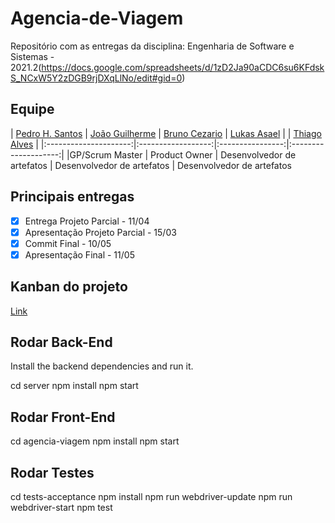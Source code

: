 # Agencia-de-Viagem #

Repositório com as entregas da disciplina: Engenharia de Software e Sistemas - 2021.2(https://docs.google.com/spreadsheets/d/1zD2Ja90aCDC6su6KFdskS_NCxW5Y2zDGB9rjDXqLlNo/edit#gid=0)

## Equipe

| [Pedro H. Santos](https://github.com/phfcs) | [João Guilherme](https://github.com/brunorscezario) | [Bruno Cezario](https://github.com/Agso7) | [Lukas Asael](https://github.com/lukasasael) | | [Thiago Alves](https://github.com/thiagoabarbosa) | 
|:---------------------:|:------------------:|:----------------:|:--------------------:|
|GP/Scrum Master | Product Owner | Desenvolvedor de artefatos | Desenvolvedor de artefatos | Desenvolvedor de artefatos

## Principais entregas

- [x] Entrega Projeto Parcial - 11/04
- [x] Apresentação Projeto Parcial - 15/03
- [x] Commit Final - 10/05
- [x] Apresentação Final - 11/05

## Kanban do projeto

[Link](https://trello.com/b/z8BPEDEn/ag%C3%AAncia-de-viagem)

## Rodar Back-End
Install the backend dependencies and run it.

cd server
npm install
npm start

## Rodar Front-End

cd agencia-viagem
npm install
npm start

## Rodar Testes
cd tests-acceptance
npm install
npm run webdriver-update
npm run webdriver-start
npm test
